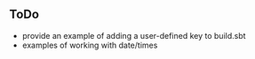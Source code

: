 ## ToDo ##
- provide an example of adding a user-defined key to build.sbt
- examples of working with date/times

